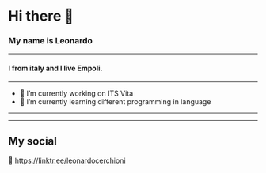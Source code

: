 # Hi there 👋

<!--
**djtrexi/djtrexi** is a ✨ _special_ ✨ repository because its `README.md` (this file) appears on your GitHub profile.

Here are some ideas to get you started:

- 🔭 I’m currently working on ...
- 🌱 I’m currently learning ...
- 👯 I’m looking to collaborate on ...
- 🤔 I’m looking for help with ...
- 💬 Ask me about ...
- 📫 How to reach me: ...
- 😄 Pronouns: ...
- ⚡ Fun fact: ...
-->

### My name is Leonardo
******
#### I from italy and I live Empoli.
******
- 🔭 I’m currently working on ITS Vita
- 🌱 I’m currently learning different programming in language
******
******
## My social
:link: https://linktr.ee/leonardocerchioni
